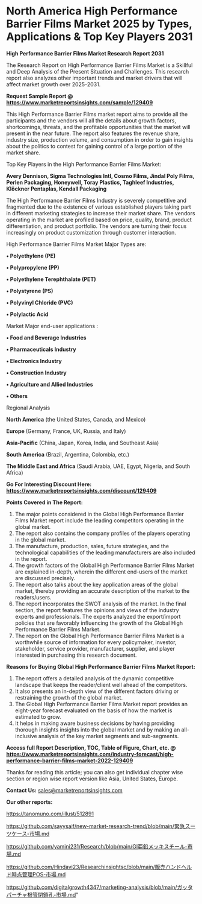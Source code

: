 # North America High Performance Barrier Films Market 2025 by Types, Applications & Top Key Players 2031

<strong>High Performance Barrier Films Market Research Report 2031</strong>

The Research Report on High Performance Barrier Films Market is a Skillful and Deep Analysis of the Present Situation and Challenges. This research report also analyzes other important trends and market drivers that will affect market growth over 2025-2031.

<strong>Request Sample Report @ <a href=https://www.marketreportsinsights.com/sample/129409>https://www.marketreportsinsights.com/sample/129409</a></strong>

This High Performance Barrier Films market report aims to provide all the participants and the vendors will all the details about growth factors, shortcomings, threats, and the profitable opportunities that the market will present in the near future. The report also features the revenue share, industry size, production volume, and consumption in order to gain insights about the politics to contest for gaining control of a large portion of the market share.

Top Key Players in the High Performance Barrier Films Market:

<strong>Avery Dennison, Sigma Technologies Intl, Cosmo Films, Jindal Poly Films, Perlen Packaging, Honeywell, Toray Plastics, Taghleef Industries, Klöckner Pentaplas, Kendall Packaging</strong>

The High Performance Barrier Films Industry is severely competitive and fragmented due to the existence of various established players taking part in different marketing strategies to increase their market share. The vendors operating in the market are profiled based on price, quality, brand, product differentiation, and product portfolio. The vendors are turning their focus increasingly on product customization through customer interaction.

High Performance Barrier Films Market Major Types are:

<strong>• Polyethylene (PE)

• Polypropylene (PP)

• Polyethylene Terephthalate (PET)

• Polystyrene (PS)

• Polyvinyl Chloride (PVC)

• Polylactic Acid</strong>

Market Major end-user applications :

<strong>• Food and Beverage Industries

• Pharmaceuticals Industry

• Electronics Industry

• Construction Industry

• Agriculture and Allied Industries

• Others</strong>

Regional Analysis

</u><strong><b>North America</b></strong> (the United States, Canada, and Mexico)

<strong><b>Europe </b></strong>(Germany, France, UK, Russia, and Italy)

<strong><b>Asia-Pacific</b></strong> (China, Japan, Korea, India, and Southeast Asia)

<strong><b>South America</b></strong> (Brazil, Argentina, Colombia, etc.)

<strong><b>The Middle East and Africa</b></strong> (Saudi Arabia, UAE, Egypt, Nigeria, and South Africa)

<strong>Go For Interesting Discount Here: <a href=https://www.marketreportsinsights.com/discount/129409>https://www.marketreportsinsights.com/discount/129409</a></strong>

<strong>Points Covered in The Report:</strong>
<ol>
  <li>The major points considered in the Global High Performance Barrier Films Market report include the leading competitors operating in the global market.</li>
  <li>The report also contains the company profiles of the players operating in the global market.</li>
  <li>The manufacture, production, sales, future strategies, and the technological capabilities of the leading manufacturers are also included in the report.</li>
  <li>The growth factors of the Global High Performance Barrier Films Market are explained in-depth, wherein the different end-users of the market are discussed precisely.</li>
  <li>The report also talks about the key application areas of the global market, thereby providing an accurate description of the market to the readers/users.</li>
  <li>The report incorporates the SWOT analysis of the market. In the final section, the report features the opinions and views of the industry experts and professionals. The experts analyzed the export/import policies that are favorably influencing the growth of the Global High Performance Barrier Films Market.</li>
  <li>The report on the Global High Performance Barrier Films Market is a worthwhile source of information for every policymaker, investor, stakeholder, service provider, manufacturer, supplier, and player interested in purchasing this research document.</li>
</ol>
<strong>Reasons for Buying Global High Performance Barrier Films Market Report:</strong>

<ol>
  <li>The report offers a detailed analysis of the dynamic competitive landscape that keeps the reader/client well ahead of the competitors.</li>
  <li>It also presents an in-depth view of the different factors driving or restraining the growth of the global market.</li>
  <li>The Global High Performance Barrier Films Market report provides an eight-year forecast evaluated on the basis of how the market is estimated to grow.</li>
  <li>It helps in making aware business decisions by having providing thorough insights insights into the global market and by making an all-inclusive analysis of the key market segments and sub-segments.</li>
</ol>
<strong>Access full Report Description, TOC, Table of Figure, Chart, etc. @ <a href=https://www.marketreportsinsights.com/industry-forecast/high-performance-barrier-films-market-2022-129409>https://www.marketreportsinsights.com/industry-forecast/high-performance-barrier-films-market-2022-129409</a></strong>


Thanks for reading this article; you can also get individual chapter wise section or region wise report version like Asia, United States, Europe.

<strong>Contact Us:</strong>
sales@marketreportsinsights.com

<strong>Our other reports:</strong>

<a href=https://tanomuno.com/illust/512891>https://tanomuno.com/illust/512891</a>

<a href=https://github.com/sayysaif/new-market-research-trend/blob/main/緊急スーツケース-市場.md>https://github.com/sayysaif/new-market-research-trend/blob/main/緊急スーツケース-市場.md</a>

<a href=https://github.com/yamini231/Research/blob/main/GI亜鉛メッキスチール-市場.md>https://github.com/yamini231/Research/blob/main/GI亜鉛メッキスチール-市場.md</a>

<a href=https://github.com/Hindavi23/Researchinsightsc/blob/main/販売ハンドヘルド時点管理POS-市場.md>https://github.com/Hindavi23/Researchinsightsc/blob/main/販売ハンドヘルド時点管理POS-市場.md</a>

<a href=https://github.com/digitalgrowth4347/marketing-analysis/blob/main/ガッタパーチャ根管閉鎖孔-市場.md>https://github.com/digitalgrowth4347/marketing-analysis/blob/main/ガッタパーチャ根管閉鎖孔-市場.md</a>"
